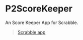 # P2ScoreKeeper
An Score Keeper App for Scrabble.


<blockquote class="imgur-embed-pub" lang="en" data-id="a/QsUMt"><a href="//imgur.com/QsUMt">Scrabble app</a></blockquote><script async src="//s.imgur.com/min/embed.js" charset="utf-8"></script>

